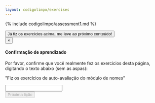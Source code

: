 ```yaml
---
layout: codigolimpo/exercises
---
```

{% include codigolimpo/assessment1.md %}

<!-- Button trigger modal -->
<button type="button" class="btn btn-brown btn-lg btn-block btn-confirmation" data-toggle="modal" data-target="#confirmTrial">
  Já fiz os exercícios acima, me leve ao próximo conteúdo!
</button>

<!-- Modal -->
<div class="modal fade" id="confirmTrial" tabindex="-1" role="dialog" aria-labelledby="myModalLabel">
  <div class="modal-dialog" role="document">
    <div class="modal-content">
      <form action="class1.html">
        <div class="modal-header">
          <button type="button" class="close" data-dismiss="modal" aria-label="Close"><span aria-hidden="true">&times;</span></button>
          <h4 class="modal-title" id="myModalLabel">Confirmação de aprendizado</h4>
        </div>
        <div class="modal-body">
          <p>Por favor, confirme que você realmente fez os exercícios desta página, digitando o texto abaixo (sem as aspas):</p>
          <p class="confirmation">"<span id="expectedText">Fiz os exercícios de auto-avaliação do módulo de nomes</span>"</p>
          <input type="text" id="confirmationField" class="form-control"></input>
        </div>
        <div class="modal-footer">      
          <input type="submit" id="nextLesson" class="btn btn-green" disabled="disabled" value="Próxima lição"></input>
        </div>
      </form>
    </div>
  </div>
</div>

<script>
  $("#confirmationField").on('input propertychange paste', function (){
    var textOk = $("#confirmationField").val() === $("#expectedText").text();
    $("#nextLesson").prop('disabled', !textOk);
  });
</script>
